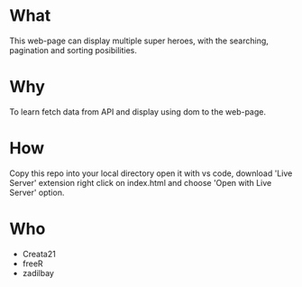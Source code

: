 # What
 This web-page can display multiple super heroes, with the searching, pagination and sorting posibilities.
# Why
To learn fetch data from API and display using dom to the web-page.
# How
Copy this repo into your local directory open it with vs code, download 'Live Server' extension right click on index.html and choose 'Open with Live Server' option.
# Who
- Creata21
- freeR
- zadilbay